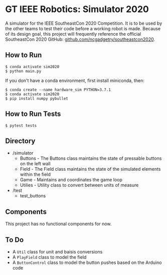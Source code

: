 # GT IEEE Robotics: Simulator 2020
A simulator for the IEEE SoutheastCon 2020 Competition. It is to be used by the other teams to test their code before a working robot is made. Because of its design goal, this project will frequently reference the official SoutheastCon 2020 GitHub: [github.com/ncgadgetry/southeastcon2020](https://github.com/ncgadgetry/southeastcon2020).

## How to Run

```
$ conda activate sim2020
$ python main.py
```

If you don't have a conda environment, first install miniconda, then:
```
$ conda create --name hardware_sim PYTHON=3.7.1
$ conda activate sim2020
$ pip install numpy pybullet
```

## How to Run Tests

```
$ pytest tests
```

## Directory
 * /simulator
   * Buttons - The Buttons class maintains the state of pressable buttons on the left wall
   * Field - The Field class maintains the state of the simulated elements within the field
   * Game - Maintains and coordinates the game loop
   * Utilies - Utility class to convert between units of measure
 * /test
   * test_buttons

## Components
This project has no functional components for now.

## To Do
* A `Util` class for unit and baisis conversions
* A `PlayField` class to model the field
* A `ButtonControl` class to model the button pushes based on the Arduino code
